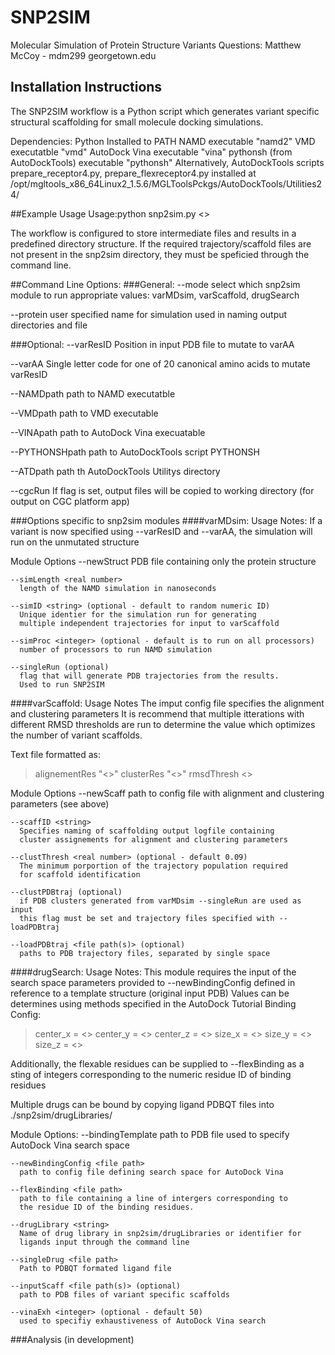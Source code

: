 # SNP2SIM
Molecular Simulation of Protein Structure Variants
Questions: Matthew McCoy - mdm299 <at> georgetown.edu

## Installation Instructions
The SNP2SIM workflow is a Python script which generates variant specific structural scaffolding for small molecule docking simulations.

Dependencies:
  Python
  Installed to PATH
    NAMD executable "namd2"
    VMD executatble "vmd"
    AutoDock Vina executable "vina"
    pythonsh (from AutoDockTools) executable "pythonsh"
  Alternatively, AutoDockTools scripts prepare_receptor4.py, prepare_flexreceptor4.py
  installed at /opt/mgltools_x86_64Linux2_1.5.6/MGLToolsPckgs/AutoDockTools/Utilities24/

##Example Usage
Usage:python snp2sim.py <<options>>

  The workflow is configured to store intermediate files and
  results in a predefined directory structure. If the required
  trajectory/scaffold files are not present in the snp2sim directory,
  they must be speficied through the command line.

##Command Line Options:
###General:
--mode <string>
  select which snp2sim module to run
  appropriate values: varMDsim, varScaffold, drugSearch

--protein <string>
  user specified name for simulation
  used in naming output directories and file

###Optional:
--varResID <integer>
  Position in input PDB file to mutate to varAA

--varAA <character>
  Single letter code for one of 20 canonical amino acids to mutate varResID

--NAMDpath <string>
  path to NAMD executatble

--VMDpath <string>
  path to VMD executable

--VINApath <string>
  path to AutoDock Vina execuatable

--PYTHONSHpath <string>
  path to AutoDockTools script PYTHONSH

--ATDpath <string>
  path th AutoDockTools Utilitys directory

--cgcRun
  If flag is set, output files will be copied to
  working directory (for output on CGC platform app)

###Options specific to snp2sim modules
####varMDsim:
  Usage Notes:
  If a variant is now specified using --varResID and --varAA,
  the simulation will run on the unmutated structure

  Module Options
    --newStruct <file path>
      PDB file containing only the protein structure

    --simLength <real number>
      length of the NAMD simulation in nanoseconds

    --simID <string> (optional - default to random numeric ID)
      Unique identier for the simulation run for generating
      multiple independent trajectories for input to varScaffold

    --simProc <integer> (optional - default is to run on all processors)
      number of processors to run NAMD simulation

    --singleRun (optional)
      flag that will generate PDB trajectories from the results.
      Used to run SNP2SIM


####varScaffold:
  Usage Notes
  The imput config file specifies the alignment and clustering parameters
  It is recommend that multiple itterations with different RMSD thresholds
  are run to determine the value which optimizes the number of variant scaffolds.
  
  Text file formatted as:
  >alignementRes "<<VMD atomselect command>>"
  >clusterRes "<<VMD atomselect command>>"
  >rmsdThresh <<real number>>

  Module Options
    --newScaff <file path>
      path to config file with alignment and clustering parameters (see above)
      
    --scaffID <string>
      Specifies naming of scaffolding output logfile containing
      cluster assignements for alignment and clustering parameters

    --clustThresh <real number> (optional - default 0.09)
      The minimum porportion of the trajectory population required
      for scaffold identification

    --clustPDBtraj (optional)
      if PDB clusters generated from varMDsim --singleRun are used as input
      this flag must be set and trajectory files specified with --loadPDBtraj

    --loadPDBtraj <file path(s)> (optional)
      paths to PDB trajectory files, separated by single space


####drugSearch:
  Usage Notes:
  This module requires the input of the search space parameters provided to --newBindingConfig
  defined in reference to a template structure (original input PDB)
  Values can be determines using methods specified in the AutoDock Tutorial
  Binding Config:
  >center_x = <<x coordinate>>
  >center_y = <<y coordinate>>
  >center_z = <<z coordinate>>
  >size_x = <<dimension of x>>
  >size_y = <<dimension of y>>
  >size_z = <<dimension of z>>

  Additionally, the flexable residues can be supplied to --flexBinding as
  a sting of integers corresponding to the numeric residue ID of
  binding residues

  Multiple drugs can be bound by copying ligand PDBQT files into
  ./snp2sim/drugLibraries/

  Module Options:
    --bindingTemplate <file path>
      path to PDB file used to specify AutoDock Vina search space

    --newBindingConfig <file path>
      path to config file defining search space for AutoDock Vina

    --flexBinding <file path>
      path to file containing a line of intergers corresponding to
      the residue ID of the binding residues.

    --drugLibrary <string>
      Name of drug library in snp2sim/drugLibraries or identifier for
      ligands input through the command line

    --singleDrug <file path>
      Path to PDBQT formated ligand file

    --inputScaff <file path(s)> (optional)
      path to PDB files of variant specific scaffolds

    --vinaExh <integer> (optional - default 50)
      used to specifiy exhaustiveness of AutoDock Vina search
  


###Analysis (in development)

